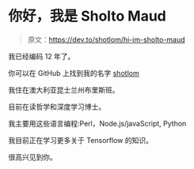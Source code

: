 # 你好，我是 Sholto Maud

> 原文：<https://dev.to/shotlom/hi-im-sholto-maud>

我已经编码 12 年了。

你可以在 GitHub 上找到我的名字 [shotlom](https://github.com/shotlom)

我住在澳大利亚昆士兰州布里斯班。

目前在读哲学和深度学习博士。

我主要用这些语言编程:Perl，Node.js/javaScript, Python

我目前正在学习更多关于 Tensorflow 的知识。

很高兴见到你。